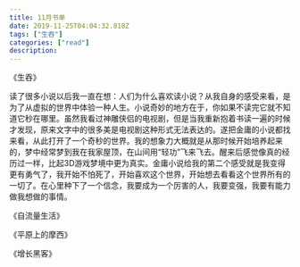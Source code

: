 ```yaml
---
title: 11月书单
date: 2019-11-25T04:04:32.818Z
tags: ["生吞"]
categories: ["read"]
description:
---
```



《生吞》

读了很多小说以后我一直在想：人们为什么喜欢读小说？从我自身的感受来看，是为了从虚拟的世界中体验一种人生。小说奇妙的地方在于，你如果不读完它就不知道它秒在哪里。虽然我看过神雕侠侣的电视剧，但是当我重新抱着书读一遍的时候才发现，原来文字中的很多美是电视剧这种形式无法表达的。遂把金庸的小说都找来看，从此打开了一个奇秒的世界。我的想象力大概就是从那时候开始培养起来的，梦中经常梦到我在我家屋顶，在山间用“轻功”飞来飞去。醒来后感觉像真的经历过一样，比起3D游戏梦境中更为真实。金庸小说给我的第二个感受就是我变得更有勇气了，我开始不怕死了，开始喜欢这个世界，开始想去看看这个世界所有的一切了。在心里种下了一个信念，我要成为一个厉害的人，我要变强，我要有能力做我想做的事情。


《自流量生活》



《平原上的摩西》




《增长黑客》